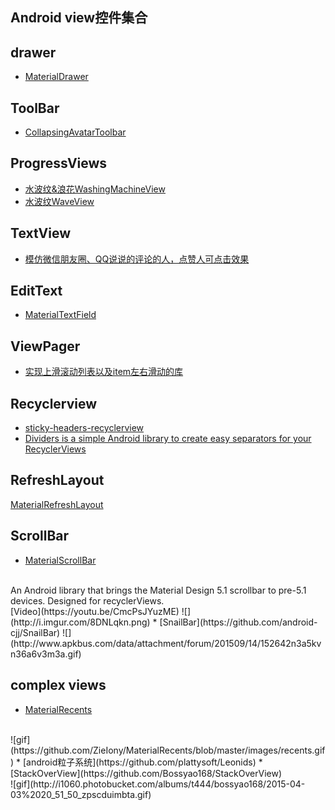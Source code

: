Android view控件集合
---

## drawer
* [MaterialDrawer](https://github.com/mikepenz/MaterialDrawer)

## ToolBar
* [CollapsingAvatarToolbar](https://github.com/Sloy/CollapsingAvatarToolbar)

## ProgressViews
* [水波纹&浪花WashingMachineView](https://github.com/naman14/WashingMachineView)
* [水波纹WaveView](https://github.com/gelitenight/WaveView)

## TextView
* [模仿微信朋友圈、QQ说说的评论的人，点赞人可点击效果 ](https://github.com/nimengbo/TextViewSpanClickable)

## EditText
* [MaterialTextField](https://github.com/florent37/MaterialTextField)

## ViewPager
* [实现上滑滚动列表以及item左右滑动的库](https://github.com/florent37/MaterialLeanBack)

## Recyclerview
* [sticky-headers-recyclerview](https://github.com/timehop/sticky-headers-recyclerview)
* [Dividers is a simple Android library to create easy separators for your RecyclerViews](https://github.com/Karumi/Dividers)

## RefreshLayout
[MaterialRefreshLayout](https://github.com/android-cjj/Android-MaterialRefreshLayout)

## ScrollBar
* [MaterialScrollBar](https://github.com/krimin-killr21/MaterialScrollBar)
<br/>
An Android library that brings the Material Design 5.1 scrollbar to pre-5.1 devices. Designed for recyclerViews.
<br/>[Video](https://youtu.be/CmcPsJYuzME)
![](http://i.imgur.com/8DNLqkn.png)
* [SnailBar](https://github.com/android-cjj/SnailBar)
![](http://www.apkbus.com/data/attachment/forum/201509/14/152642n3a5kvn36a6v3m3a.gif)

## complex views
* [MaterialRecents](https://github.com/ZieIony/MaterialRecents)
<br/>
![gif](https://github.com/ZieIony/MaterialRecents/blob/master/images/recents.gif)
* [android粒子系统](https://github.com/plattysoft/Leonids)
* [StackOverView](https://github.com/Bossyao168/StackOverView)
<br/>
![gif](http://i1060.photobucket.com/albums/t444/bossyao168/2015-04-03%2020_51_50_zpscduimbta.gif)
